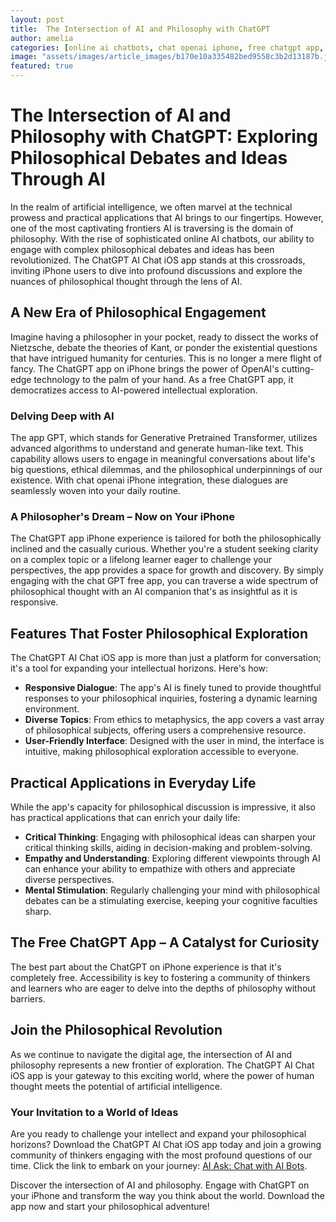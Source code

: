 ```yaml
---
layout: post
title:  The Intersection of AI and Philosophy with ChatGPT
author: amelia
categories: [online ai chatbots, chat openai iphone, free chatgpt app, chat gpt free app, app gpt, chatgpt app iphone, chatgpt on iphone]
image: "assets/images/article_images/b170e10a335482bed9558c3b2d13187b.jpg"
featured: true
---
```


# The Intersection of AI and Philosophy with ChatGPT: Exploring Philosophical Debates and Ideas Through AI

In the realm of artificial intelligence, we often marvel at the technical prowess and practical applications that AI brings to our fingertips. However, one of the most captivating frontiers AI is traversing is the domain of philosophy. With the rise of sophisticated online AI chatbots, our ability to engage with complex philosophical debates and ideas has been revolutionized. The ChatGPT AI Chat iOS app stands at this crossroads, inviting iPhone users to dive into profound discussions and explore the nuances of philosophical thought through the lens of AI.

## A New Era of Philosophical Engagement

Imagine having a philosopher in your pocket, ready to dissect the works of Nietzsche, debate the theories of Kant, or ponder the existential questions that have intrigued humanity for centuries. This is no longer a mere flight of fancy. The ChatGPT app on iPhone brings the power of OpenAI's cutting-edge technology to the palm of your hand. As a free ChatGPT app, it democratizes access to AI-powered intellectual exploration.

### Delving Deep with AI

The app GPT, which stands for Generative Pretrained Transformer, utilizes advanced algorithms to understand and generate human-like text. This capability allows users to engage in meaningful conversations about life's big questions, ethical dilemmas, and the philosophical underpinnings of our existence. With chat openai iPhone integration, these dialogues are seamlessly woven into your daily routine.

### A Philosopher's Dream – Now on Your iPhone

The ChatGPT app iPhone experience is tailored for both the philosophically inclined and the casually curious. Whether you're a student seeking clarity on a complex topic or a lifelong learner eager to challenge your perspectives, the app provides a space for growth and discovery. By simply engaging with the chat GPT free app, you can traverse a wide spectrum of philosophical thought with an AI companion that's as insightful as it is responsive.

## Features That Foster Philosophical Exploration

The ChatGPT AI Chat iOS app is more than just a platform for conversation; it's a tool for expanding your intellectual horizons. Here's how:

- **Responsive Dialogue**: The app's AI is finely tuned to provide thoughtful responses to your philosophical inquiries, fostering a dynamic learning environment.
- **Diverse Topics**: From ethics to metaphysics, the app covers a vast array of philosophical subjects, offering users a comprehensive resource.
- **User-Friendly Interface**: Designed with the user in mind, the interface is intuitive, making philosophical exploration accessible to everyone.

## Practical Applications in Everyday Life

While the app's capacity for philosophical discussion is impressive, it also has practical applications that can enrich your daily life:

- **Critical Thinking**: Engaging with philosophical ideas can sharpen your critical thinking skills, aiding in decision-making and problem-solving.
- **Empathy and Understanding**: Exploring different viewpoints through AI can enhance your ability to empathize with others and appreciate diverse perspectives.
- **Mental Stimulation**: Regularly challenging your mind with philosophical debates can be a stimulating exercise, keeping your cognitive faculties sharp.

## The Free ChatGPT App – A Catalyst for Curiosity

The best part about the ChatGPT on iPhone experience is that it's completely free. Accessibility is key to fostering a community of thinkers and learners who are eager to delve into the depths of philosophy without barriers.

## Join the Philosophical Revolution

As we continue to navigate the digital age, the intersection of AI and philosophy represents a new frontier of exploration. The ChatGPT AI Chat iOS app is your gateway to this exciting world, where the power of human thought meets the potential of artificial intelligence.

### Your Invitation to a World of Ideas

Are you ready to challenge your intellect and expand your philosophical horizons? Download the ChatGPT AI Chat iOS app today and join a growing community of thinkers engaging with the most profound questions of our time. Click the link to embark on your journey: [AI Ask: Chat with AI Bots](https://apps.apple.com/us/app/ai-ask-chat-with-ai-bots/id6472484891).

Discover the intersection of AI and philosophy. Engage with ChatGPT on your iPhone and transform the way you think about the world. Download the app now and start your philosophical adventure!